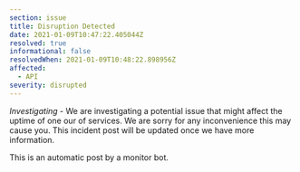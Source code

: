```yaml
---
section: issue
title: Disruption Detected
date: 2021-01-09T10:47:22.405044Z
resolved: true
informational: false
resolvedWhen: 2021-01-09T10:48:22.898956Z
affected:
  - API
severity: disrupted
---
```

*Investigating* - We are investigating a potential issue that might affect the uptime of one our of services. We are sorry for any inconvenience this may cause you. This incident post will be updated once we have more information.

This is an automatic post by a monitor bot.
        